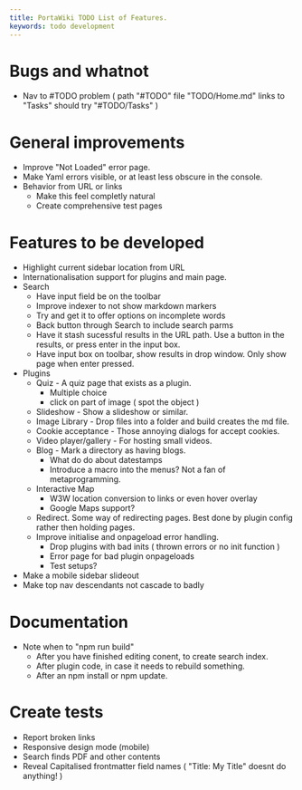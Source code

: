 ```yaml
---
title: PortaWiki TODO List of Features.
keywords: todo development
---
```


# Bugs and whatnot

* Nav to #TODO problem ( path "#TODO" file "TODO/Home.md" links to "Tasks" should try "#TODO/Tasks" )


# General improvements

* Improve "Not Loaded" error page.
* Make Yaml errors visible, or at least less obscure in the console.
* Behavior from URL or links
    * Make this feel completly natural
    * Create comprehensive test pages

# Features to be developed

* Highlight current sidebar location from URL
* Internationalisation support for plugins and main page.
* Search 
    * Have input field be on the toolbar
    * Improve indexer to not show markdown markers
    * Try and get it to offer options on incomplete words
    * Back button through Search to include search parms
    * Have it stash sucessful results in the URL path. Use a button in the results, or press enter in the input box.
    * Have input box on toolbar, show results in drop window. Only show page when enter pressed.
* Plugins
    * Quiz - A quiz page that exists as a plugin.
        * Multiple choice
        * click on part of image ( spot the object )
    * Slideshow - Show a slideshow or similar.
    * Image Library - Drop files into a folder and build creates the md file.
    * Cookie acceptance - Those annoying dialogs for accept cookies.
    * Video player/gallery - For hosting small videos.
    * Blog - Mark a directory as having blogs. 
        * What do do about datestamps
        * Introduce a macro into the menus? Not a fan of metaprogramming.
    * Interactive Map
        * W3W location conversion to links or even hover overlay
        * Google Maps support?
    * Redirect. Some way of redirecting pages. Best done by plugin config rather then holding pages.
    * Improve initialise and onpageload error handling.
        * Drop plugins with bad inits ( thrown errors or no init function )
        * Error page for bad plugin onpageloads
        * Test setups?
* Make a mobile sidebar slideout
* Make top nav descendants not cascade to badly

# Documentation

* Note when to "npm run build"
    * After you have finished editing conent, to create search index.
    * After plugin code, in case it needs to rebuild something.
    * After an npm install or npm update.

# Create tests

* Report broken links
* Responsive design mode (mobile)
* Search finds PDF and other contents
* Reveal Capitalised frontmatter field names ( "Title: My Title" doesnt do anything! )